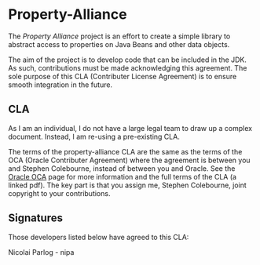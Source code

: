 Property-Alliance
=================

The *Property Alliance* project is an effort to create a simple library
to abstract access to properties on Java Beans and other data objects.

The aim of the project is to develop code that can be included in the JDK.
As such, contributions must be made acknowledging this agreement.
The sole purpose of this CLA (Contributer License Agreement) is to ensure smooth
integration in the future.

## CLA

As I am an individual, I do not have a large legal team to draw up a complex document.
Instead, I am re-using a pre-existing CLA.

The terms of the property-alliance CLA are the same as the terms of the OCA (Oracle Contributer Agreement)
where the agreement is between you and Stephen Colebourne, instead of between you and Oracle.
See the [Oracle OCA](http://www.oracle.com/technetwork/community/oca-486395.html) page
for more information and the full terms of the CLA (a linked pdf).
The key part is that you assign me, Stephen Colebourne, joint copyright to your contributions.

## Signatures

Those developers listed below have agreed to this CLA:

Nicolai Parlog - nipa
